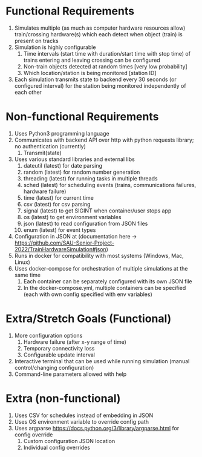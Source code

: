 # Functional Requirements
  1. Simulates multiple (as much as computer hardware resources allow) train/crossing hardware(s) which each detect when object (train) is present on tracks
  2. Simulation is highly configurable
     1. Time intervals (start time with duration/start time with stop time) of trains entering and leaving crossing can be configured
     2. Non-train objects detected at random times [very low probability]
     3. Which location/station is being monitored [station ID]
  3. Each simulation transmits state to backend every 30 seconds (or configured interval) for the station being monitored independently of each other


# Non-functional Requirements
  1. Uses Python3 programming language
  2. Communicates with backend API over http with python requests library; no authentication (currently)
     1. Transmit(state)
  3. Uses various standard libraries and external libs
     1. dateutil (latest) for date parsing
     2. random (latest) for random number generation
     3. threading (latest) for running tasks in multiple threads
     4. sched (latest) for scheduling events (trains, communications failures, hardware failure)
     5. time (latest) for current time
     6. csv (latest) for csv parsing
     7.  signal (latest) to get SIGINT when container/user stops app
     8.  os (latest) to get environment variables
     9.  json (latest) to read configuration from JSON files
     10. enum (latest) for event types
  4.  Configuration in JSON at (documentation here -> https://github.com/SAU-Senior-Project-2022/TrainHardwareSimulation#json)
  5.  Runs in docker for compatibility with most systems (Windows, Mac, Linux)
  6.  Uses docker-compose for orchestration of multiple simulations at the same time
      1.  Each container can be separately configured with its own JSON file
      2.  In the docker-compose.yml, multiple containers can be specified (each with own config specified with env variables)


# Extra/Stretch Goals (Functional)
  1. More configuration options
     1. Hardware failure (after x-y range of time) 
     2. Temporary connectivity loss
     3. Configurable update interval
  2. Interactive terminal that can be used while running simulation (manual control/changing configuration)
  3. Command-line parameters allowed with help

# Extra (non-functional)
  1. Uses CSV for schedules instead of embedding in JSON
  2. Uses OS environment variable to override config path
  3. Uses argparse https://docs.python.org/3/library/argparse.html  for config override
     1. Custom configuration JSON location
     2. Individual config overrides
